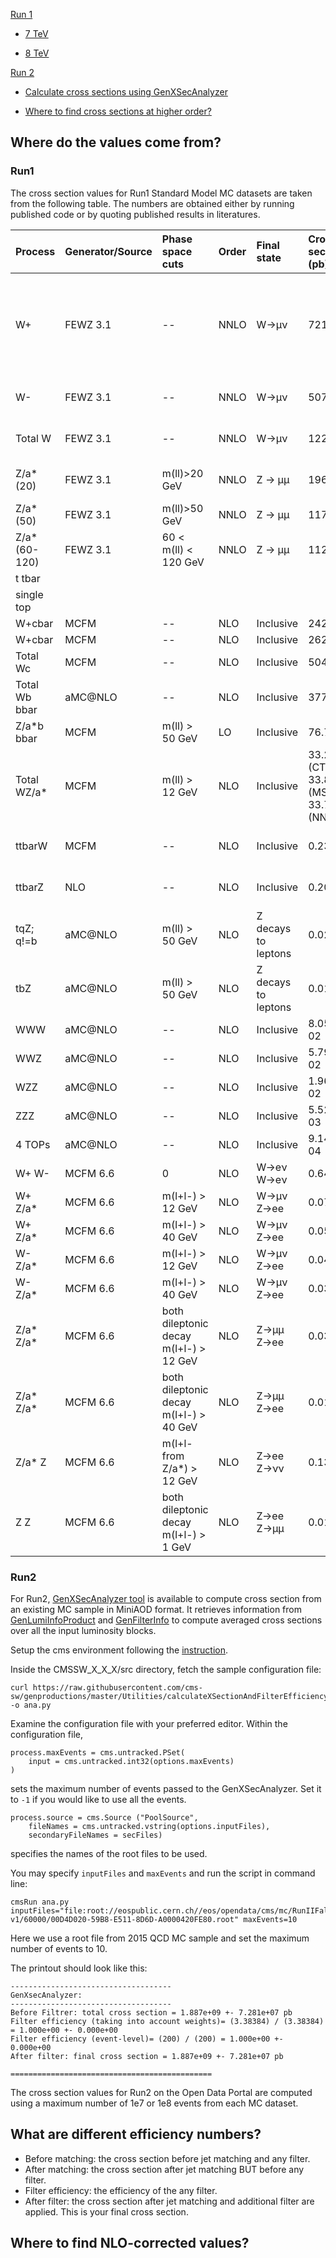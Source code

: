 [Run 1](#run1)

   - [7 TeV](#7tev)

   - [8 TeV](#8tev)

[Run 2](#run2)

   - [Calculate cross sections using GenXSecAnalyzer](#genxsec)
   
   - [Where to find cross sections at higher order?](#higher)

## <a name="where">Where do the values come from?</a>

### <a name="run1">Run1</a>

The cross section values for Run1 Standard Model MC datasets are taken from the following table. The numbers are obtained either by running published code or by quoting published results in literatures.

| Process       | Generator/Source | Phase space cuts     | Order | Final state | Cross section (pb) | Error (pb) scales (+/ PDF) | Comments                                                                                   |
| :------------ | :--------------- | :------------------- | :---- | :---------- | :----------------- | :------------------------- | :----------------------------------------------------------------------------------------- |
| W+            | FEWZ 3.1         | --                   | NNLO  | W->μν       | 7213.4             | +45.3 -21.3 ( ± 241.3 )    | Inclusive W production, BR(W->lv) included, l=μ PDF error also includes alphas, muF=muR=mw |
| W-            | FEWZ 3.1         | --                   | NNLO  | W->μν       | 5074.7             | +33.8 -18.3 ( ± 188.3)     | 
| Total W       | FEWZ 3.1         | --                   | NNLO  | W->μν       | 12234.4            | +79.0 -39.7 (±414.7)       | 
| Z/a*(20)      | FEWZ 3.1         | m(ll)>20 GeV         | NNLO  | Z -> μμ     | 1966.7             | +19.8 -13.7 ( ± 87.7 )     | 
| Z/a* (50)     | FEWZ 3.1         | m(ll)>50 GeV         | NNLO  | Z -> μμ     | 1177.3             | +5.9 -3.6 (±38.8)          | 
| Z/a* (60-120) | FEWZ 3.1         | 60 < m(ll) < 120 GeV | NNLO  | Z -> μμ     | 1129.2             | +5.5 -2.6 (±37.5)          | 
| t tbar	       |                  |                      |       |             |                    |                            | 
| single top    |                  |                      |       |             |                    |                            | 
| W+cbar        | MCFM             | --                   | NLO   | Inclusive   | 2423.5             |                            | 
| W+cbar        | MCFM             | --                   | NLO   | Inclusive   | 2624.6             |                            | 
| Total Wc      | MCFM             | --                   | NLO   | Inclusive   | 5048.1             |                            | 
| Total Wb bbar | aMC@NLO          | --                   | NLO   | Inclusive   | 377.4              | +19.5% -16.8%              | 
| Z/a*b bbar    | MCFM             | m(ll) > 50 GeV       | LO    | Inclusive   | 76.75              |                            | 
| Total WZ/a*   | MCFM             | m(ll) > 12 GeV       | NLO   | Inclusive   | 33.21 (CTEQ), 33.85 (MSTW), 33.72 (NNPDF) |     |
| ttbarW        | MCFM             | --                   | NLO   | Inclusive   | 0.232              | ±0.067 (±PDF error:0.03)   |
| ttbarZ        | NLO              | --                   | NLO   | Inclusive   | 0.2057             | Scale error: +0.019, - 0.024 |
| tqZ; q!=b     | aMC@NLO          | m(ll) > 50 GeV       | NLO   | Z decays to leptons | 0.02450    | Scale error:+3.3% -2.6%    |
| tbZ           | aMC@NLO          | m(ll) > 50 GeV       | NLO   | Z decays to leptons | 0.0114     | Scale error:+3.3% -2.6%    |
| WWW           | aMC@NLO          | --                   | NLO   | Inclusive   | 8.058e-02          | +4.7% -3.9%                | 
| WWZ           | aMC@NLO          | --                   | NLO   | Inclusive   | 5.795e-02          | +5.6% -4.6%                | 
| WZZ           | aMC@NLO          | --                   | NLO   | Inclusive   | 1.968e-02          | +6.0% -4.9%                | 
| ZZZ           | aMC@NLO          | --                   | NLO   | Inclusive   | 5.527e-03          | +2.7% -2.4%                | 
| 4 TOPs        | aMC@NLO          | --                   | NLO   | Inclusive   | 9.144e-04          | +36.3%, -27.0%             | 
| W+ W-         | MCFM 6.6         | 0                    | NLO   | W->eν W->eν | 0.6472             | ± 0.0231 (± 0.0266)        | 
| W+ Z/a*       | MCFM 6.6         | m(l+l-) > 12 GeV     | NLO   | W->μν Z->ee | 0.0748             | ± 0.0025 (± 0.0029)        | 
| W+ Z/a*       | MCFM 6.6         | m(l+l-) > 40 GeV     | NLO   | W->μν Z->ee | 0.0535             | ± 0.0018 (± 0.0028)        | 
| W- Z/a*       | MCFM 6.6         | m(l+l-) > 12 GeV     | NLO   | W->μν Z->ee | 0.0446             | ± 0.0021 (± 0.0018)        | 
| W- Z/a*       | MCFM 6.6         | m(l+l-) > 40 GeV     | NLO   | W->μν Z->ee | 0.0305             | ± 0.0014 (± 0.0014)        | 
| Z/a* Z/a*     | MCFM 6.6         | both dileptonic decay<br>m(l+l-) > 12 GeV | NLO | Z->μμ Z->ee | 0.0385 | ± 0.0011 (± 0.0011) | 
| Z/a* Z/a*     | MCFM 6.6         | both dileptonic decay<br>m(l+l-) > 40 GeV | NLO | Z->μμ Z->ee | 0.0185 | ± 0.0007 (± 0.0007) | 
| Z/a* Z        | MCFM 6.6         | m(l+l- from Z/a*) > 12 GeV | NLO   | Z->ee Z->νν | 0.1318       | ± 0.0040 (± 0.0067)        | 
| Z Z           | MCFM 6.6         | both dileptonic decay<br>m(l+l-) > 1 GeV  | NLO   | Z->ee Z->μμ | 0.0173 | ± 0.0067 (± 0.0007) |

### <a name="run2">Run2</a>

For Run2, [GenXSecAnalyzer tool](https://github.com/cms-sw/cmssw/blob/CMSSW_7_6_X/GeneratorInterface/Core/plugins/GenXSecAnalyzer.cc) is available to compute cross section from an existing MC sample in MiniAOD format. It retrieves information from [GenLumiInfoProduct](https://github.com/cms-sw/cmssw/blob/CMSSW_7_6_X/SimDataFormats/GeneratorProducts/interface/GenLumiInfoProduct.h) and [GenFilterInfo](https://github.com/cms-sw/cmssw/blob/CMSSW_7_6_X/SimDataFormats/GeneratorProducts/interface/GenFilterInfo.h) to compute averaged cross sections over all the input luminosity blocks.

Setup the cms environment following the [instruction](/docs/cms-getting-started-miniaod).

Inside the CMSSW_X_X_X/src directory, fetch the sample configuration file:
```
curl https://raw.githubusercontent.com/cms-sw/genproductions/master/Utilities/calculateXSectionAndFilterEfficiency/genXsec_cfg.py -o ana.py
```

Examine the configuration file with your preferred editor. Within the configuration file,

```
process.maxEvents = cms.untracked.PSet(
    input = cms.untracked.int32(options.maxEvents)
)
```
sets the maximum number of events passed to the GenXSecAnalyzer. Set it to `-1` if you would like to use all the events.

```
process.source = cms.Source ("PoolSource",
    fileNames = cms.untracked.vstring(options.inputFiles),
    secondaryFileNames = secFiles)
```
specifies the names of the root files to be used.

You may specify `inputFiles` and `maxEvents` and run the script in command line:
```
cmsRun ana.py inputFiles="file:root://eospublic.cern.ch//eos/opendata/cms/mc/RunIIFall15MiniAODv2/QCDJets_flat_pythia_shifted15mmvertex/MINIAODSIM/PU25nsData2015v1_Shifted15mmCollision2015_76X_mcRun2_asymptotic_v12-v1/60000/00D4D020-59B8-E511-8D6D-A0000420FE80.root" maxEvents=10
```

Here we use a root file from 2015 QCD MC sample and set the maximum number of events to 10.

The printout should look like this:
```
------------------------------------
GenXsecAnalyzer:
------------------------------------
Before Filtrer: total cross section = 1.887e+09 +- 7.281e+07 pb
Filter efficiency (taking into account weights)= (3.38384) / (3.38384) = 1.000e+00 +- 0.000e+00
Filter efficiency (event-level)= (200) / (200) = 1.000e+00 +- 0.000e+00
After filter: final cross section = 1.887e+09 +- 7.281e+07 pb

=============================================
```

The cross section values for Run2 on the Open Data Portal are computed using a maximum number of 1e7 or 1e8 events from each MC dataset.

<!---
To use a list of root files to compute the cross section for one sample or to automate the process for multiple samples, we need to first have a file list for each MC sample.

For example, if we would like to compute the cross section of *QCDuubar_Pt-15to3000_TuneZ2star_Flat_13TeV_pythia6* for 2015 collision data using all the files in this sample, we may first get the filelist from the [Open Data Portal](https://opendata.cern.ch/record/18392).

Download the filelist to CMSSW_X_X_X/src:
```
curl https://opendata.cern.ch/record/18392/files/CMS_mc_RunIIFall15MiniAODv2_QCDuubar_Pt-15to3000_TuneZ2star_Flat_13TeV_pythia6_MINIAODSIM_PU25nsData2015v1_76X_mcRun2_asymptotic_v12-v1_60000_file_index.txt -o filelist.txt
```
-->


## <a name="what">What are different efficiency numbers?</a>

- Before matching: the cross section before jet matching and any filter.
- After matching: the cross section after jet matching BUT before any filter.
- Filter efficiency: the efficiency of the any filter.
- After filter: the cross section after jet matching and additional filter are applied. This is your final cross section.

## <a name="where">Where to find NLO-corrected values?</a>


